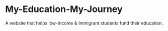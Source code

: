 # My-Education-My-Journey
A website that helps low-income &amp; Immigrant students fund their education.
